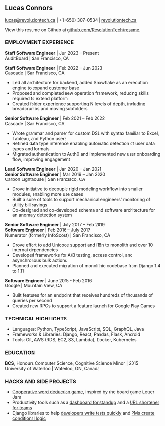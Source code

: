 ## Lucas Connors

lucas@revolutiontech.ca | +1 (650) 307-0534 | [revolutiontech.ca](https://revolutiontech.ca/)

View this resume on Github at [github.com/RevolutionTech/resume](https://github.com/RevolutionTech/resume).

### EMPLOYMENT EXPERIENCE

**Staff Software Engineer** | Jun 2023 – Present
<br />AuditBoard | San Francisco, CA

**Staff Software Engineer** | Feb 2022 – Jun 2023
<br />Cascade | San Francisco, CA

- Led all architecture for backend, added Snowflake as an execution engine to expand customer base
- Proposed and completed new operation framework, reducing skills required to extend platform
- Created folder experience supporting N levels of depth, including breadcrumbs and moving subfolders

**Senior Software Engineer** | Feb 2021 – Feb 2022
<br />Cascade | San Francisco, CA

- Wrote grammar and parser for custom DSL with syntax familiar to Excel, Tableau, and Python users
- Refined data type inference enabling automatic detection of user data types and formats
- Migrated authentication to Auth0 and implemented new user onboarding flow, improving engagement

**Lead Software Engineer** | Jan 2020 – Jan 2021
<br />**Senior Software Engineer** | Mar 2019 – Jan 2020
<br />Carbon Lighthouse | San Francisco, CA

- Drove initiative to decouple rigid modeling workflow into smaller modules, enabling more use cases
- Built a suite of tools to support mechanical engineers' monitoring of utility bill savings
- Co-designed and co-developed schema and software architecture for an anomaly detection system

**Senior Software Engineer** | July 2017 – Feb 2019
<br />**Software Engineer** | Feb 2016 – July 2017
<br />Numerator (formerly InfoScout) | San Francisco, CA

- Drove effort to add Unicode support and i18n to monolith and over 10 internal dependencies
- Developed frameworks for A/B testing, access control, and asynchronous bulk actions
- Planned and executed migration of monolithic codebase from Django 1.4 to 1.11

**Software Engineer** | June 2015 - Feb 2016
<br />Google | Mountain View, CA

- Built features for an endpoint that receives hundreds of thousands of queries per second
- Created new RPCs to support a feature launch for Google Play Games

### TECHNICAL HIGHLIGHTS

- Languages: Python, TypeScript, JavaScript, SQL, GraphQL, Java
- Frameworks & Libraries: Django, React, Pandas, Flask, Android
- Tools: Git, AWS (RDS, EC2, S3, Lambda), Docker, Kubernetes

### EDUCATION

**BCS**, Honours Computer Science, Cognitive Science Minor | 2015
<br />University of Waterloo | Waterloo, ON, Canada

### HACKS AND SIDE PROJECTS

- [Cooperative word deduction game](https://github.com/RevolutionTech/letter-joy), inspired by the board game Letter Jam
- Productivity tools such as a [dashboard for standup](https://github.com/RevolutionTech/rooster) and a [URL shortener for teams](https://github.com/RevolutionTech/goslinks)
- Django libraries to help [developers write tests quickly](https://github.com/RevolutionTech/django-pigeon) and [PMs create conditional logic](https://github.com/RevolutionTech/django-conditions)
